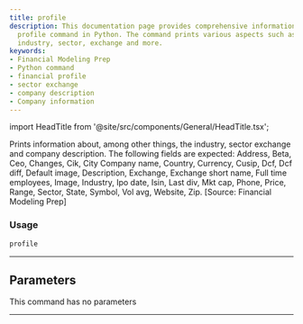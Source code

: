 ```yaml
---
title: profile
description: This documentation page provides comprehensive information about financial
  profile command in Python. The command prints various aspects such as company description,
  industry, sector, exchange and more.
keywords:
- Financial Modeling Prep
- Python command
- financial profile
- sector exchange
- company description
- Company information
---
```


import HeadTitle from '@site/src/components/General/HeadTitle.tsx';

<HeadTitle title="profile - Fa - Stocks - Reference | OpenBB Terminal Docs" />

Prints information about, among other things, the industry, sector exchange and company description. The following fields are expected: Address, Beta, Ceo, Changes, Cik, City Company name, Country, Currency, Cusip, Dcf, Dcf diff, Default image, Description, Exchange, Exchange short name, Full time employees, Image, Industry, Ipo date, Isin, Last div, Mkt cap, Phone, Price, Range, Sector, State, Symbol, Vol avg, Website, Zip. [Source: Financial Modeling Prep]

### Usage

```python
profile
```

---

## Parameters

This command has no parameters


---
